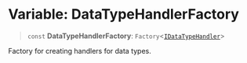 # Variable: DataTypeHandlerFactory

> `const` **DataTypeHandlerFactory**: `Factory`\<[`IDataTypeHandler`](../interfaces/IDataTypeHandler.md)\>

Factory for creating handlers for data types.
